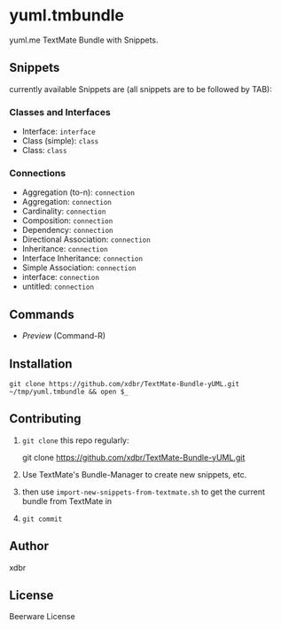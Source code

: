 yuml.tmbundle
=============

yuml.me TextMate Bundle with Snippets.

Snippets
--------

currently available Snippets are (all snippets are to be followed by TAB):

### Classes and Interfaces
* Interface: `interface`
* Class (simple): `class`
* Class: `class`

### Connections
* Aggregation (to-n): `connection`
* Aggregation: `connection`
* Cardinality: `connection`
* Composition: `connection`
* Dependency: `connection`
* Directional Association: `connection`
* Inheritance: `connection`
* Interface Inheritance: `connection`
* Simple Association: `connection`
* interface: `connection`
* untitled: `connection`


Commands
--------

* *Preview* (Command-R)

Installation
------------

    git clone https://github.com/xdbr/TextMate-Bundle-yUML.git ~/tmp/yuml.tmbundle && open $_

Contributing
------------

1) `git clone` this repo regularly:

    git clone https://github.com/xdbr/TextMate-Bundle-yUML.git

2) Use TextMate's Bundle-Manager to create new snippets, etc.

3) then use `import-new-snippets-from-textmate.sh` to get the current bundle from TextMate in

4) `git commit`

Author
------

xdbr

License
-------

Beerware License

